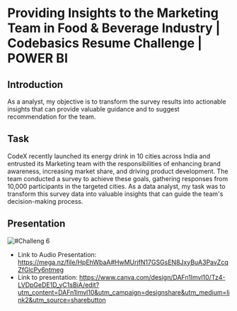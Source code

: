 # Providing Insights to the Marketing Team in Food & Beverage Industry | Codebasics Resume Challenge | POWER BI

## Introduction
As a analyst, my objective is to transform the survey results into actionable insights that can provide valuable guidance and to suggest recommendation for the team.

## Task
CodeX recently launched its energy drink in 10 cities across India and entrusted its Marketing team with the responsibilities of enhancing brand awareness, increasing market share, and driving product development. The team conducted a survey to achieve these goals, gathering responses from 10,000 participants in the targeted cities. As a data analyst, my task was to transform this survey data into valuable insights that can guide the team's decision-making process.

## Presentation 
![#Challeng 6](https://github.com/karthikrishna24/Codebasics_Data_Analysis_Project0/assets/111265282/7fc466e0-170b-4701-8d0b-adfa54b97e93)

* Link to Audio Presentation: https://mega.nz/file/HpEhWbaA#HwMUrjfN17GSGsEN8JxyBuA3PavZcqZfGlcPy6ntmeg
* Link to presentation: https://www.canva.com/design/DAFn1lmvl10/Tz4-LVDpGeDE1D_yC1sBiA/edit?utm_content=DAFn1lmvl10&utm_campaign=designshare&utm_medium=link2&utm_source=sharebutton
